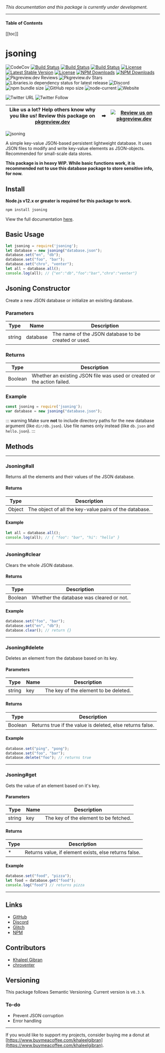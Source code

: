 *This documentation and this package is currently under development.*

---

#### Table of Contents

[[toc]]

# jsoning

![CodeCov](https://codecov.io/gh/khalby786/jsoning/branch/master/graph/badge.svg)
[![Build Status](https://travis-ci.org/khalby786/jsoning.svg?branch=master)](https://travis-ci.org/khalby786/jsoning)
[![Build Status](https://img.shields.io/github/forks/khalby786/jsoning.svg)](https://github.com/khalby786/jsoning)
[![Build Status](https://img.shields.io/github/stars/khalby786/jsoning.svg)](https://github.com/khalby786/jsoning)
[![License](https://img.shields.io/github/license/khalby786/jsoning.svg)](https://github.com/khalby786/jsoning)
[![Latest Stable Version](https://img.shields.io/npm/v/jsoning.svg)](https://www.npmjs.com/package/jsoning)
[![License](https://img.shields.io/npm/l/jsoning.svg)](https://www.npmjs.com/package/jsoning)
[![NPM Downloads](https://img.shields.io/npm/dt/jsoning.svg)](https://www.npmjs.com/package/jsoning)
[![NPM Downloads](https://img.shields.io/npm/dm/jsoning.svg)](https://www.npmjs.com/package/jsoning)
![Pkgreview.dev Reviews](https://img.shields.io/pkgreview/rating/npm/jsoning)
![Pkgreview.dv Stars](https://img.shields.io/pkgreview/stars/npm/jsoning)
![Libraries.io dependency status for latest release](https://img.shields.io/librariesio/release/npm/jsoning)
![Discord](https://img.shields.io/discord/698841420412354581)
![npm bundle size](https://img.shields.io/bundlephobia/min/jsoning)
![GitHub repo size](https://img.shields.io/github/repo-size/khalby786/jsoning)
![node-current](https://img.shields.io/node/v/jsoning)
![Website](https://img.shields.io/website?down_color=red&down_message=offline&up_color=green&up_message=online&url=https%3A%2F%2Fkhalby786.github.io%2Fjsoning)

![Twitter URL](https://img.shields.io/twitter/url?style=social&url=https%3A%2F%2Fkhalby786.github.io%2Fjsoning)
![Twitter Follow](https://img.shields.io/twitter/follow/khalby786?style=social)


| **Like us a lot?** Help others know why you like us! **Review this package on [pkgreview.dev](https://pkgreview.dev/npm/jsoning)** | ➡   | [![Review us on pkgreview.dev](https://i.ibb.co/McjVMfb/pkgreview-dev.jpg)](https://pkgreview.dev/npm/jsoning) |             
| ----------------------------------------------------------------------------------------------------------------------------------------- | --- | --------------------------------------------------------------------------------------------------------------------- |

![jsoning](https://cdn.glitch.com/c393fad9-338a-43b4-9a2f-8ba07e26d39d%2Fjsoning.png?v=1589190601684)

A simple key-value JSON-based persistent lightweight database. It uses JSON files to modify and write key-value elements as JSON-objects. Recommended for small-scale data stores.

**This package is in heavy WIP. While basic functions work, it is recommended not to use this database package to store sensitive info, for now.**

## Install

**Node.js v12.x or greater is required for this package to work.**

```js
npm install jsoning
```

View the full documentation [here](/jsoning).

## Basic Usage

```js
let jsoning = require('jsoning');
let database = new jsoning("database.json");
database.set("en", "db");
database.set("foo", "bar");
database.set("chro", "venter");
let all = database.all();
console.log(all); // {"en":"db","foo":"bar","chro":"venter"}
```
## Jsoning Constructor

Create a new JSON database or initialize an exisiting database.

### Parameters

| Type | Name | Description |
|------|------|-------------|
| string | database | The name of the JSON database to be created or used. |

### Returns

| Type | Description |
|------|-------------|
| Boolean | Whether an existing JSON file was used or created or the action failed. |

### Example

```js
const jsoning = require('jsoning');
var database = new jsoning("database.json");
```

::: warning
Make sure **not** to include directory paths for the new database argument (like `dir/db.json`). Use file names only instead (like `db.json` and `hello.json`).
:::


## Methods

---

### Jsoning#all

Returns all the elements and their values of the JSON database.

#### Returns

| Type | Description |
|------|-------------|
| Object | The object of all the key-value pairs of the database. |

#### Example

```js
let all = database.all();
console.log(all); // { "foo": "bar", "hi": "hello" }
```

---

### Jsoning#clear

Clears the whole JSON database.

#### Returns

| Type | Description |
|------|-------------|
| Boolean | Whether the database was cleared or not. |

#### Example

```js
database.set("foo", "bar");
database.set("en", "db");
database.clear(); // return {}
```

---

### Jsoning#delete

Deletes an element from the database based on its key.

#### Parameters

| Type | Name | Description |
|------|------|-------------|
| string | key | The key of the element to be deleted. |

#### Returns

| Type | Description |
|------|-------------|
| Boolean | Returns true if the value is deleted, else returns false. |

#### Example

```js
database.set("ping", "pong");
database.set("foo", "bar");
database.delete("foo"); // returns true
```

---

### Jsoning#get 

Gets the value of an element based on it's key.

#### Parameters

| Type | Name | Description |
|------|------|-------------|
| string | key | The key of the element to be fetched. |

#### Returns

| Type | Description |
|------|-------------|
| * | Returns value, if element exists, else returns false. |


#### Example

```js
database.set("food", "pizza");
let food = database.get("food");
console.log("food") // returns pizza
```

---


## Links

* [GitHub](https://github.com/khalby786/jsoning)
* [Discord](https://discord.gg/3v8P9RE)
* [Glitch](https://glitch.com/~jsoning)
* [NPM](https://npmjs.org/jsoning)

## Contributors

* [Khaleel Gibran](https://khaleelgibran.com) 
* [chroventer](https://github.com/chroventer)

## Versioning

This package follows Semantic Versioning. Current version is v`0.3.9`.

### To-do

* Prevent JSON corruption
* Error handling

---

If you would like to support my projects, consider buying me a donut at [https://www.buymeacoffee.com/khaleelgibran](https://www.buymeacoffee.com/khaleelgibran).